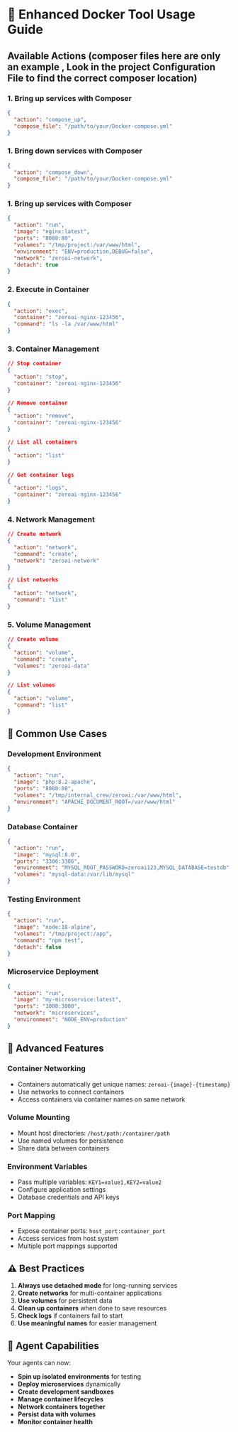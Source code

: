# 🐳 Enhanced Docker Tool Usage Guide

## Available Actions (composer files here are only an example ,   Look in the project Configuration File to find the correct composer location)

### **1. Bring up services with Composer**
```json
{
  "action": "compose_up",
  "compose_file": "/path/to/your/Docker-compose.yml"
}
```


### **1. Bring down services with Composer**
```json
{
  "action": "compose_down",
  "compose_file": "/path/to/your/Docker-compose.yml"
}
```

### **1. Bring up services with Composer**
```json
{
  "action": "run",
  "image": "nginx:latest",
  "ports": "8080:80",
  "volumes": "/tmp/project:/var/www/html",
  "environment": "ENV=production,DEBUG=false",
  "network": "zeroai-network",
  "detach": true
}
```


### **2. Execute in Container**
```json
{
  "action": "exec",
  "container": "zeroai-nginx-123456",
  "command": "ls -la /var/www/html"
}
```

### **3. Container Management**
```json
// Stop container
{
  "action": "stop",
  "container": "zeroai-nginx-123456"
}

// Remove container
{
  "action": "remove",
  "container": "zeroai-nginx-123456"
}

// List all containers
{
  "action": "list"
}

// Get container logs
{
  "action": "logs",
  "container": "zeroai-nginx-123456"
}
```

### **4. Network Management**
```json
// Create network
{
  "action": "network",
  "command": "create",
  "network": "zeroai-network"
}

// List networks
{
  "action": "network",
  "command": "list"
}
```

### **5. Volume Management**
```json
// Create volume
{
  "action": "volume",
  "command": "create",
  "volumes": "zeroai-data"
}

// List volumes
{
  "action": "volume",
  "command": "list"
}
```

## 🎯 Common Use Cases

### **Development Environment**
```json
{
  "action": "run",
  "image": "php:8.2-apache",
  "ports": "8080:80",
  "volumes": "/tmp/internal_crew/zeroai:/var/www/html",
  "environment": "APACHE_DOCUMENT_ROOT=/var/www/html"
}
```

### **Database Container**
```json
{
  "action": "run",
  "image": "mysql:8.0",
  "ports": "3306:3306",
  "environment": "MYSQL_ROOT_PASSWORD=zeroai123,MYSQL_DATABASE=testdb",
  "volumes": "mysql-data:/var/lib/mysql"
}
```

### **Testing Environment**
```json
{
  "action": "run",
  "image": "node:18-alpine",
  "volumes": "/tmp/project:/app",
  "command": "npm test",
  "detach": false
}
```

### **Microservice Deployment**
```json
{
  "action": "run",
  "image": "my-microservice:latest",
  "ports": "3000:3000",
  "network": "microservices",
  "environment": "NODE_ENV=production"
}
```

## 🔧 Advanced Features

### **Container Networking**
- Containers automatically get unique names: `zeroai-{image}-{timestamp}`
- Use networks to connect containers
- Access containers via container names on same network

### **Volume Mounting**
- Mount host directories: `/host/path:/container/path`
- Use named volumes for persistence
- Share data between containers

### **Environment Variables**
- Pass multiple variables: `KEY1=value1,KEY2=value2`
- Configure application settings
- Database credentials and API keys

### **Port Mapping**
- Expose container ports: `host_port:container_port`
- Access services from host system
- Multiple port mappings supported

## ⚠️ Best Practices

1. **Always use detached mode** for long-running services
2. **Create networks** for multi-container applications
3. **Use volumes** for persistent data
4. **Clean up containers** when done to save resources
5. **Check logs** if containers fail to start
6. **Use meaningful names** for easier management

## 🚀 Agent Capabilities

Your agents can now:
- **Spin up isolated environments** for testing
- **Deploy microservices** dynamically
- **Create development sandboxes**
- **Manage container lifecycles**
- **Network containers together**
- **Persist data with volumes**
- **Monitor container health**
